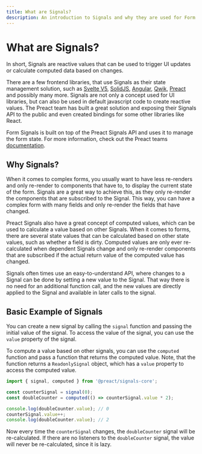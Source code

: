 ```yaml
---
title: What are Signals?
description: An introduction to Signals and why they are used for Form Signals.
---
```


# What are Signals?

In short, Signals are reactive values that can be used to trigger UI updates or calculate computed data based on changes.

There are a few frontend libraries, that use Signals as their state management solution, such as [Svelte V5](https://svelte.dev/blog/runes), [SolidJS](https://www.solidjs.com/tutorial/introduction_signals), [Angular](https://angular.io/guide/signals), [Qwik](https://qwik.dev/docs/components/state/), [Preact](https://preactjs.com/guide/v10/signals/) and possibly many more.
Signals are not only a concept used for UI libraries, but can also be used in default javascript code to create reactive values.
The Preact team has built a great solution and exposing their Signals API to the public and even created bindings for some other libraries like React.

Form Signals is built on top of the Preact Signals API and uses it to manage the form state. For more information, check out the Preact teams [documentation](https://preactjs.com/guide/v10/signals/).

## Why Signals?

When it comes to complex forms, you usually want to have less re-renders and only re-render to components that have to, to display the current state of the form.
Signals are a great way to achieve this, as they only re-render the components that are subscribed to the Signal.
This way, you can have a complex form with many fields and only re-render the fields that have changed.

Preact Signals also have a great concept of computed values, which can be used to calculate a value based on other Signals.
When it comes to forms, there are several state values that can be calculated based on other state values, such as whether a field is dirty.
Computed values are only ever re-calculated when dependent Signals change and only re-render components that are subscribed if the actual return value of the computed value has changed.

Signals often times use an easy-to-understand API, where changes to a Signal can be done by setting a new value to the Signal.
That way there is no need for an additional function call, and the new values are directly applied to the Signal and available in later calls to the signal.

## Basic Example of Signals

You can create a new signal by calling the `signal` function and passing the initial value of the signal.
To access the value of the signal, you can use the `value` property of the signal.

To compute a value based on other signals, you can use the `computed` function and pass a function that returns the computed value.
Note, that the function returns a `ReadonlySignal` object, which has a `value` property to access the computed value.

```javascript
import { signal, computed } from '@preact/signals-core';

const counterSignal = signal(0);
const doubleCounter = computed(() => counterSignal.value * 2);

console.log(doubleCounter.value); // 0
counterSignal.value++;
console.log(doubleCounter.value); // 2
```

Now every time the `counterSignal` changes, the `doubleCounter` signal will be re-calculated.
If there are no listeners to the `doubleCounter` signal, the value will never be re-calculated, since it is lazy.
